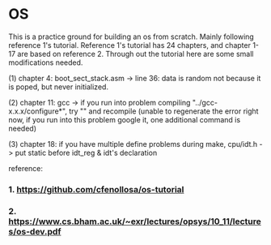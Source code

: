 # OS
This is a practice ground for building an os from scratch. Mainly following reference 1's tutorial.
Reference 1's tutorial has 24 chapters, and chapter 1-17 are based on reference 2.
Through out the tutorial here are some small modifications needed.

(1) chapter 4: boot_sect_stack.asm -> line 36: data is random not because it is poped, but never initialized.

(2) chapter 11: gcc -> if you run into problem compiling "../gcc-x.x.x/configure*", try "" and recompile (unable to regenerate the error right now, if you run into this problem google it, one additional command is needed)

(3) chapter 18: if you have multiple define problems during make, cpu/idt.h -> put static before idt_reg & idt's declaration

reference:
### 1. https://github.com/cfenollosa/os-tutorial
### 2. https://www.cs.bham.ac.uk/~exr/lectures/opsys/10_11/lectures/os-dev.pdf
